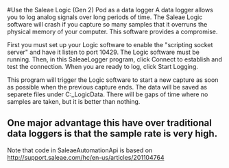 #Use the Saleae Logic (Gen 2) Pod as a data logger
A data logger allows you to log analog signals over long periods of time.  The Saleae Logic software will crash if you capture so many samples that it overruns the physical memory of your computer.  This software provides a compromise.

First you must set up your Logic software to enable the "scripting socket server" and have it listen to port 10429.  The Logic software must be running.  Then, in this SaleaeLogger program, click Connect to establish and test the connection.  When you are ready to log, click Start Logging.

This program will trigger the Logic software to start a new capture as soon as possible when the previous capture ends.  The data will be saved as separete files under C:\_LogicData.  There will be gaps of time where no samples are taken, but it is better than nothing.

One major advantage this have over traditional data loggers is that the sample rate is very high.
----
Note that code in SaleaeAutomationApi  is based on
http://support.saleae.com/hc/en-us/articles/201104764
